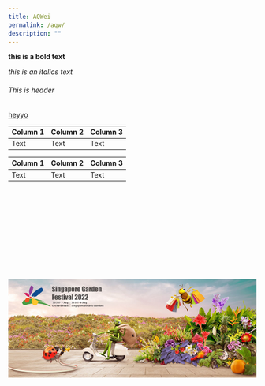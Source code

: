 ```yaml
---
title: AQWei
permalink: /aqw/
description: ""
---
```

**this is a bold text**

*this is an italics text*

###### This is header

[heyyo](google.com)



| Column 1 | Column 2 | Column 3 |
| -------- | -------- | -------- |
| Text     | Text     | Text     |



| Column 1 | Column 2 | Column 3 |
| - | - | - |
| Text     | Text     | Text     |



<br>
<br>
<br>
<br>
<br>
<br>
<br>
<br>
<br>
<br>

![](/images/SGF.png)
